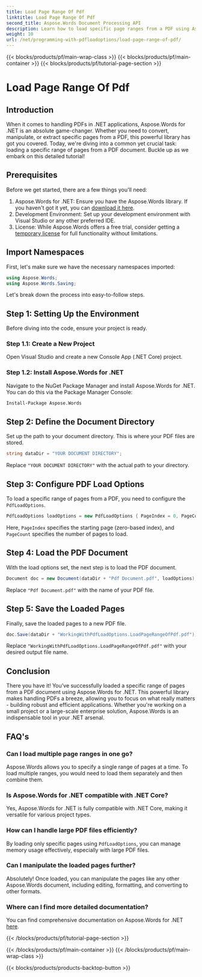 ```yaml
---
title: Load Page Range Of Pdf
linktitle: Load Page Range Of Pdf
second_title: Aspose.Words Document Processing API
description: Learn how to load specific page ranges from a PDF using Aspose.Words for .NET in this comprehensive, step-by-step tutorial. Perfect for .NET developers.
weight: 10
url: /net/programming-with-pdfloadoptions/load-page-range-of-pdf/
---
```


{{< blocks/products/pf/main-wrap-class >}}
{{< blocks/products/pf/main-container >}}
{{< blocks/products/pf/tutorial-page-section >}}

# Load Page Range Of Pdf

## Introduction

When it comes to handling PDFs in .NET applications, Aspose.Words for .NET is an absolute game-changer. Whether you need to convert, manipulate, or extract specific pages from a PDF, this powerful library has got you covered. Today, we're diving into a common yet crucial task: loading a specific range of pages from a PDF document. Buckle up as we embark on this detailed tutorial!

## Prerequisites

Before we get started, there are a few things you'll need:

1. Aspose.Words for .NET: Ensure you have the Aspose.Words library. If you haven't got it yet, you can [download it here](https://releases.aspose.com/words/net/).
2. Development Environment: Set up your development environment with Visual Studio or any other preferred IDE.
3. License: While Aspose.Words offers a free trial, consider getting a [temporary license](https://purchase.aspose.com/temporary-license/) for full functionality without limitations.

## Import Namespaces

First, let's make sure we have the necessary namespaces imported:

```csharp
using Aspose.Words;
using Aspose.Words.Saving;
```

Let's break down the process into easy-to-follow steps. 

## Step 1: Setting Up the Environment

Before diving into the code, ensure your project is ready.

### Step 1.1: Create a New Project
Open Visual Studio and create a new Console App (.NET Core) project.

### Step 1.2: Install Aspose.Words for .NET
Navigate to the NuGet Package Manager and install Aspose.Words for .NET. You can do this via the Package Manager Console:

```sh
Install-Package Aspose.Words
```

## Step 2: Define the Document Directory

Set up the path to your document directory. This is where your PDF files are stored.

```csharp
string dataDir = "YOUR DOCUMENT DIRECTORY";
```

Replace `"YOUR DOCUMENT DIRECTORY"` with the actual path to your directory.

## Step 3: Configure PDF Load Options

To load a specific range of pages from a PDF, you need to configure the `PdfLoadOptions`.

```csharp
PdfLoadOptions loadOptions = new PdfLoadOptions { PageIndex = 0, PageCount = 1 };
```

Here, `PageIndex` specifies the starting page (zero-based index), and `PageCount` specifies the number of pages to load.

## Step 4: Load the PDF Document

With the load options set, the next step is to load the PDF document.

```csharp
Document doc = new Document(dataDir + "Pdf Document.pdf", loadOptions);
```

Replace `"Pdf Document.pdf"` with the name of your PDF file.

## Step 5: Save the Loaded Pages

Finally, save the loaded pages to a new PDF file.

```csharp
doc.Save(dataDir + "WorkingWithPdfLoadOptions.LoadPageRangeOfPdf.pdf");
```

Replace `"WorkingWithPdfLoadOptions.LoadPageRangeOfPdf.pdf"` with your desired output file name.

## Conclusion

There you have it! You’ve successfully loaded a specific range of pages from a PDF document using Aspose.Words for .NET. This powerful library makes handling PDFs a breeze, allowing you to focus on what really matters - building robust and efficient applications. Whether you're working on a small project or a large-scale enterprise solution, Aspose.Words is an indispensable tool in your .NET arsenal.

## FAQ's

### Can I load multiple page ranges in one go?
Aspose.Words allows you to specify a single range of pages at a time. To load multiple ranges, you would need to load them separately and then combine them.

### Is Aspose.Words for .NET compatible with .NET Core?
Yes, Aspose.Words for .NET is fully compatible with .NET Core, making it versatile for various project types.

### How can I handle large PDF files efficiently?
By loading only specific pages using `PdfLoadOptions`, you can manage memory usage effectively, especially with large PDF files.

### Can I manipulate the loaded pages further?
Absolutely! Once loaded, you can manipulate the pages like any other Aspose.Words document, including editing, formatting, and converting to other formats.

### Where can I find more detailed documentation?
You can find comprehensive documentation on Aspose.Words for .NET [here](https://reference.aspose.com/words/net/).




{{< /blocks/products/pf/tutorial-page-section >}}

{{< /blocks/products/pf/main-container >}}
{{< /blocks/products/pf/main-wrap-class >}}

{{< blocks/products/products-backtop-button >}}
